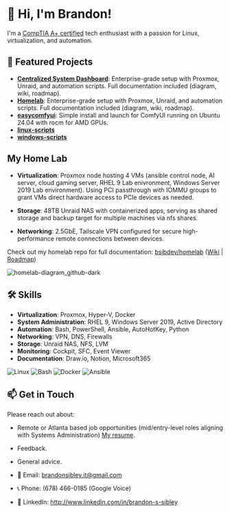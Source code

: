 # 👋 Hi, I'm Brandon!  

I'm a [CompTIA A+ certified](https://drive.google.com/file/d/1VItPhSvEUMyp6y-bi-cmK0XgDh-T_XmK/view) tech enthusiast with a passion for Linux, virtualization, and automation.

## 📂 Featured Projects  

- **[Centralized System Dashboard](https://github.com/bsibdev/centralized-system-dashboard)**: Enterprise-grade setup with Proxmox, Unraid, and automation scripts. Full documentation included (diagram, wiki, roadmap).  
- **[Homelab](https://github.com/bsibdev/homelab)**: Enterprise-grade setup with Proxmox, Unraid, and automation scripts. Full documentation included (diagram, wiki, roadmap).  
- **[easycomfyui](https://github.com/bsibdev/easycomfyui)**: Simple install and launch for ComfyUI running on Ubuntu 24.04 with rocm for AMD GPUs. 
- **[linux-scripts](https://github.com/bsibdev/linux-scripts)**
- **[windows-scripts](https://github.com/bsibdev/windows-scripts)**

##  My Home Lab  

- **Virtualization**: Proxmox node hosting 4 VMs (ansible control node, AI server, cloud gaming server, RHEL 9 Lab enivronment, Windows Server 2019 Lab environment). Using PCI passthrough with IOMMU groups to grant VMs direct hardware access to PCIe devices as needed.

- **Storage**: 48TB Unraid NAS with containerized apps, serving as shared storage and backup target for multiple machines via nfs shares.  
- **Networking**: 2.5GbE, Tailscale VPN configured for secure high-performance remote connections between devices.  

Check out my homelab repo for full documentation: [bsibdev/homelab](https://github.com/bsibdev/homelab)  ([Wiki](https://www.notion.so/Home-Lab-Wiki-1e69b3e0744e801ba6bedb01c1e6bb67?pvs=4) | [Roadmap](https://www.notion.so/1e59b3e0744e8060a732e9c81f00dc90?v=1e59b3e0744e817ea385000c8162d5bd&pvs=4))


![homelab-diagram_github-dark](https://github.com/user-attachments/assets/227ad700-5ec3-41e1-9201-ecd54c1f9820)



## 🛠️ Skills  

- **Virtualization**: Proxmox, Hyper-V, Docker
- **System Administration**: RHEL 9, Windows Server 2019, Active Directory  
- **Automation**: Bash, PowerShell, Ansible, AutoHotKey, Python
- **Networking**: VPN, DNS, Firewalls
- **Storage**: Unraid NAS, NFS, LVM
- **Monitoring**: Cockpit, SFC, Event Viewer
- **Documentation**: Draw.io, Notion, Microsoft365

![Linux](https://img.shields.io/badge/Proxmox-Virtualization-E57000?logo=proxmox&logoColor=white&style=for-the-badge) ![Bash](https://img.shields.io/badge/Bash-Scripting-4EAA25?logo=gnu-bash&logoColor=white) ![Docker](https://img.shields.io/badge/Docker-Container-blue) ![Ansible](https://img.shields.io/badge/Ansible-Automation-red)  

## 📫 Get in Touch  

Please reach out about:
- Remote or Atlanta based job opportunities (mid/entry-level roles aligning with Systems Administration) [My resume](https://docs.google.com/document/d/17leaXlGL2_ZEKIPg8WbtZPvVVIl2e5er8KJLCRB5Muw/edit?usp=sharing).
- Feedback.
- General advice.

- 📧 Email: brandonsibley.it@gmail.com
- 📞 Phone: (678) 466-0185 (Google Voice)
- 🔗 LinkedIn: http://www.linkedin.com/in/brandon-s-sibley
